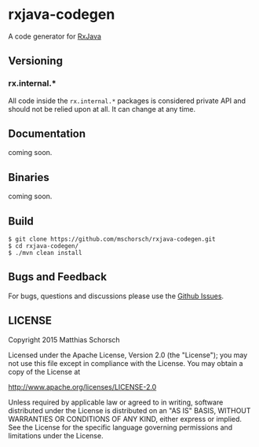 # rxjava-codegen
A code generator for [RxJava](https://github.com/ReactiveX/RxJava)

## Versioning

### rx.internal.*
All code inside the `rx.internal.*` packages is considered private API and should not be relied upon at all. It can change at any time.

## Documentation
coming soon.

## Binaries
coming soon.

## Build
```
$ git clone https://github.com/mschorsch/rxjava-codegen.git
$ cd rxjava-codegen/
$ ./mvn clean install
```

## Bugs and Feedback
For bugs, questions and discussions please use the [Github Issues](https://github.com/mschorsch/rxjava-codegen/issues).

## LICENSE
Copyright 2015 Matthias Schorsch

Licensed under the Apache License, Version 2.0 (the "License");
you may not use this file except in compliance with the License.
You may obtain a copy of the License at

<http://www.apache.org/licenses/LICENSE-2.0>

Unless required by applicable law or agreed to in writing, software
distributed under the License is distributed on an "AS IS" BASIS,
WITHOUT WARRANTIES OR CONDITIONS OF ANY KIND, either express or implied.
See the License for the specific language governing permissions and
limitations under the License.